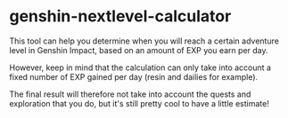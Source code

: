 # genshin-nextlevel-calculator
This tool can help you determine when you will reach a certain adventure level in Genshin Impact, based on an amount of EXP you earn per day.

However, keep in mind that the calculation can only take into account a fixed number of EXP gained per day (resin and dailies for example).

The final result will therefore not take into account the quests and exploration that you do, but it's still pretty cool to have a little estimate!